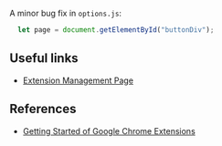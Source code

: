 A minor bug fix in `options.js`:
```js
  let page = document.getElementById("buttonDiv");
```
## Useful links
- [Extension Management Page](chrome://extensions)

## References

- [Getting Started of Google Chrome Extensions](https://developer.chrome.com/extensions/getstarted)
